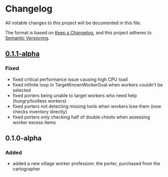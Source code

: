 # Changelog

All notable changes to this project will be documented in this file.

The format is based on [Keep a Changelog](https://keepachangelog.com/en/1.1.0/),
and this project adheres to [Semantic Versioning](https://semver.org/spec/v2.0.0.html).

## [0.1.1-alpha](https://github.com/SoSly/VillageWorkersPlus/releases/tag/0.1.1-alpha)

### Fixed
- fixed critical performance issue causing high CPU load
- fixed infinite loop in TargetKnownWorkerGoal when workers couldn't be selected
- fixed porters being unable to target workers who need help (hungry/toolless workers)
- fixed porters not detecting missing tools when workers lose them (now checks inventory directly)
- fixed porters only checking half of double chests when assessing worker excess items

## 0.1.0-alpha

### Added
- added a new village worker profession: the porter, purchased from the cartographer
